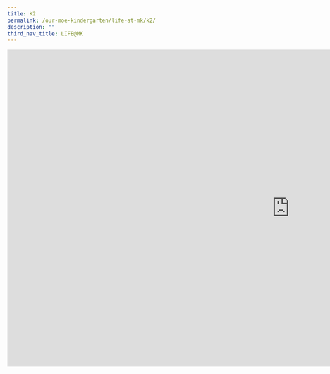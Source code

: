 ```yaml
---
title: K2
permalink: /our-moe-kindergarten/life-at-mk/k2/
description: ""
third_nav_title: LIFE@MK
---
```

<iframe width="1280" height="720" src="https://www.youtube.com/embed/RLEGe-vJ-PA" title="LIFE@MK K2" frameborder="0" allow="accelerometer; autoplay; clipboard-write; encrypted-media; gyroscope; picture-in-picture; web-share" allowfullscreen></iframe>